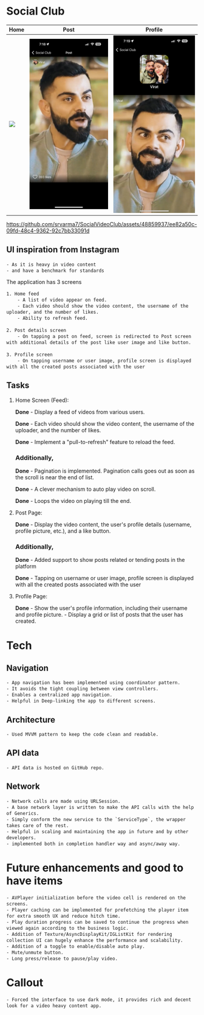 # Social Club

|         Home        |        Post        |       Profile         |
| ------------------- | ------------------ | --------------------- |
| ![](Demo/home.PNG)  | ![](Demo/post.PNG) | ![](Demo/profile.PNG) |



https://github.com/srvarma7/SocialVideoClub/assets/48859937/ee82a50c-09fd-48c4-9362-92c7bb33091d


 
## UI inspiration from Instagram
    - As it is heavy in video content
    - and have a benchmark for standards 

The application has 3 screens
    
    1. Home feed 
        - A list of video appear on feed.
        - Each video should show the video content, the username of the uploader, and the number of likes.
        - Ability to refresh feed.
        
    2. Post details screen
        - On tapping a post on feed, screen is redirected to Post screen with additional details of the post like user image and like button.
        
    3. Profile screen
        - On tapping username or user image, profile screen is displayed with all the created posts associated with the user

## Tasks

1. Home Screen (Feed):
   
    **Done** - Display a feed of videos from various users.
   
    **Done** - Each video should show the video content, the username of the uploader, and the number of likes.
   
    **Done** - Implement a "pull-to-refresh" feature to reload the feed.
    
    ### Additionally,
   
    **Done** - Pagination is implemented. Pagination calls goes out as soon as the scroll is near the end of list.
   
    **Done** - A clever mechanism to auto play video on scroll.
   
    **Done** - Loops the video on playing till the end.

3. Post Page:

   **Done** - Display the video content, the user's profile details (username, profile picture, etc.), and a like button.
    
    ### Additionally,
   
    **Done** - Added support to show posts related or tending posts in the platform
   
    **Done** - Tapping on username or user image, profile screen is displayed with all the created posts associated with the user

5. Profile Page:
   
    **Done** - Show the user's profile information, including their username and profile picture. - Display a grid or list of posts that the user has created.


# Tech
## Navigation
    - App navigation has been implemented using coordinator pattern.
    - It avoids the tight coupling between view controllers.
    - Enables a centralized app navigation.
    - Helpful in Deep-linking the app to different screens.

## Architecture
    - Used MVVM pattern to keep the code clean and readable.

## API data
    - API data is hosted on GitHub repo.

## Network
    - Network calls are made using URLSession.
    - A base network layer is written to make the API calls with the help of Generics.
    - Simply conform the new service to the `ServiceType`, the wrapper takes care of the rest.
    - Helpful in scaling and maintaining the app in future and by other developers.
    - implemented both in completion handler way and async/away way.

# Future enhancements and good to have items
    - AVPlayer initialization before the video cell is rendered on the screens. 
    - Player caching can be implemented for prefetching the player item for extra smooth UX and reduce hitch time.
    - Play duration progress can be saved to continue the progress when viewed again according to the business logic.
    - Addition of Texture/AsyncDisplayKit/IGListKit for rendering collection UI can hugely enhance the performance and scalability.
    - Addition of a toggle to enable/disable auto play.
    - Mute/unmute button.
    - Long press/release to pause/play video.
    

# Callout
    - Forced the interface to use dark mode, it provides rich and decent look for a video heavy content app.
